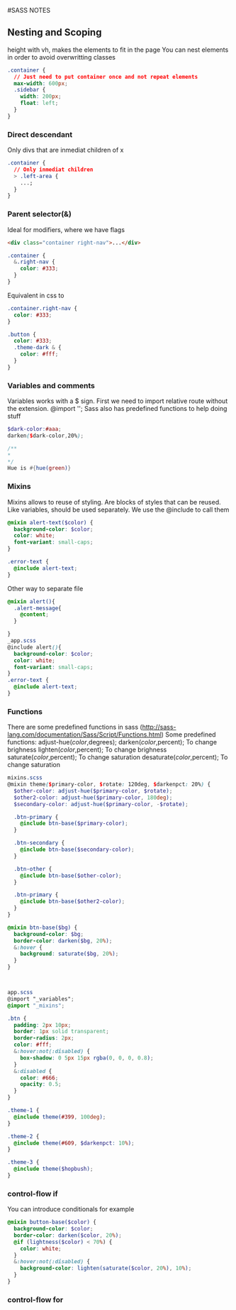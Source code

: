 #SASS NOTES

## Nesting and Scoping

height with vh, makes the elements to fit in the page
You can nest elements in order to avoid overwritting classes

```css
.container {
  // Just need to put container once and not repeat elements
  max-width: 600px;
  .sidebar {
    width: 200px;
    float: left;
  }
}
```

### Direct descendant

Only divs that are inmediat children of x

```css
.container {
  // Only inmediat children
  > .left-area {
    ...;
  }
}
```

### Parent selector(&)

Ideal for modifiers, where we have flags

```html
<div class="container right-nav">...</div>
```

```scss
.container {
  &.right-nav {
    color: #333;
  }
}
```

Equivalent in css to

```scss
.container.right-nav {
  color: #333;
}
```

```scss
.button {
  color: #333;
  .theme-dark & {
    color: #fff;
  }
}
```

### Variables and comments

Variables works with a \$ sign.
First we need to import relative route without the extension. @import '';
Sass also has predefined functions to help doing stuff

```scss
$dark-color:#aaa;
darken($dark-color,20%);

/**
*
*/
Hue is #{hue(green)}

```

### Mixins

Mixins allows to reuse of styling. Are blocks of styles that can be reused.
Like variables, should be used separately. We use the @include to call them

```scss
@mixin alert-text($color) {
  background-color: $color;
  color: white;
  font-variant: small-caps;
}

.error-text {
  @include alert-text;
}
```

Other way to separate file

```_mixins.scss
@mixin alert(){
  .alert-message{
    @content;
  }

}
_app.scss
@include alert(){
  background-color: $color;
  color: white;
  font-variant: small-caps;
}
.error-text {
  @include alert-text;
}
```

### Functions

There are some predefined functions in sass (http://sass-lang.com/documentation/Sass/Script/Functions.html)
Some predefined functions:
adjust-hue($color,$degrees);
darken($color,$percent); To change brighness
lighten($color,$percent); To change brighness
saturate($color,$percent); To change saturation
desaturate($color,$percent); To change saturation

```scss
mixins.scss
@mixin theme($primary-color, $rotate: 120deg, $darkenpct: 20%) {
  $other-color: adjust-hue($primary-color, $rotate);
  $other2-color: adjust-hue($primary-color, 180deg);
  $secondary-color: adjust-hue($primary-color, -$rotate);

  .btn-primary {
    @include btn-base($primary-color);
  }

  .btn-secondary {
    @include btn-base($secondary-color);
  }

  .btn-other {
    @include btn-base($other-color);
  }

  .btn-primary {
    @include btn-base($other2-color);
  }
}

@mixin btn-base($bg) {
  background-color: $bg;
  border-color: darken($bg, 20%);
  &:hover {
    background: saturate($bg, 20%);
  }
}



app.scss
@import "_variables";
@import "_mixins";

.btn {
  padding: 2px 10px;
  border: 1px solid transparent;
  border-radius: 2px;
  color: #fff;
  &:hover:not(:disabled) {
    box-shadow: 0 5px 15px rgba(0, 0, 0, 0.8);
  }
  &:disabled {
    color: #666;
    opacity: 0.5;
  }
}

.theme-1 {
  @include theme(#399, 100deg);
}

.theme-2 {
  @include theme(#609, $darkenpct: 10%);
}

.theme-3 {
  @include theme($hopbush);
}
```

### control-flow if

You can introduce conditionals for example

```scss
@mixin button-base($color) {
  background-color: $color;
  border-color: darken($color, 20%);
  @if (lightness($color) < 70%) {
    color: white;
  }
  &:hover:not(:disabled) {
    background-color: lighten(saturate($color, 20%), 10%);
  }
}
```

### control-flow for
